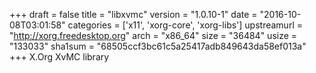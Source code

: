 +++
draft = false
title = "libxvmc"
version = "1.0.10-1"
date = "2016-10-08T03:01:58"
categories = ['x11', 'xorg-core', 'xorg-libs']
upstreamurl = "http://xorg.freedesktop.org"
arch = "x86_64"
size = "36484"
usize = "133033"
sha1sum = "68505ccf3bc61c5a25417adb849643da58ef013a"
+++
X.Org XvMC library